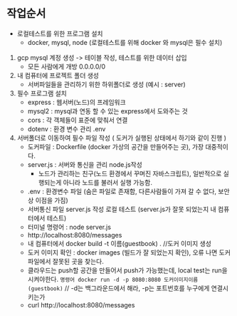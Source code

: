 # `작업순서`

- 로컬테스트를 위한 프로그램 설치
  - docker, mysql, node (로컬테스트를 위해 docker 와 mysql은 필수 설치)

1. gcp mysql 계정 생성 -> 테이블 작성, 테스트를 위한 데이터 삽입
   - 모든 사람에게 개방 0.0.0.0/0
2. 내 컴퓨터에 프로젝트 폴더 생성
   - 서버파일들을 관리하기 위한 하위폴더로 생성 (예시 : server)
3. 필수 프로그램 설치
   - express : 웹서버(노드)의 프레임워크
   - mysql2 : mysql과 연동 할 수 있는 express에서 도와주는 것
   - cors : 각 객체들이 표준에 맞춰서 연결
   - dotenv : 환경 변수 관리 .env
4. 서버폴더로 이동하여 필수 파일 작성 ( 도커가 실행된 상태에서 하기와 같이 진행 )
   - 도커파일 : Dockerfile (docker 가상의 공간을 만들어주는 곳), 가장 대중적이다.
   - server.js : 서버와 통신을 관리 node.js작성
     - 노드가 관리하는 친구(노드 환경에서 꾸며진 자바스크립트), 일반적으로 실행되는게 아니라 노드를 불러서 실행 가능함.
   - .env : 환경변수 파일 (숨은 파일로 존재함, 다른사람들이 가져 갈 수 없다, 보안상 이점을 가짐)
   - 서버통신 파일 server.js 작성 로컬 테스트 (server.js가 잘못 되었는지 내 컴퓨터에서 테스트)
   - 터미널 명령어 : node server.js
   - http://localhost:8080/messages
   - 내 컴퓨터에서 docker build -t 이름(guestbook) . //도커 이미지 생성
   - 도커 이미지 확인 : docker images (빌드가 잘 되었는지 확인), 오류 나면 도커파일에서 잘못된 곳을 찾는다.
   - 클라우드는 push할 공간을 만들어서 push가 가능했는데, local test는 run을 시켜야한다. `명령어 docker run -d -p 8080:8080 도커이미지이름(guestbook)` // -d는 백그라운드에서 해라, -p는 포트번호를 누구에게 연결시키는가
   - curl http://localhost:8080/messages
